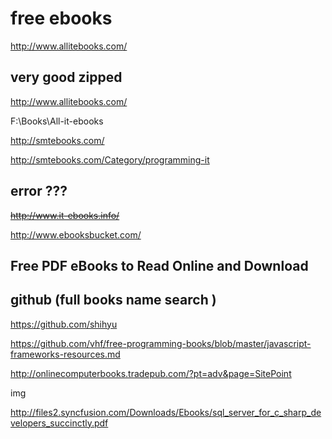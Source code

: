 # free ebooks  


http://www.allitebooks.com/  

## very good zipped 

http://www.allitebooks.com/  

F:\Books\All-it-ebooks  



http://smtebooks.com/  

http://smtebooks.com/Category/programming-it  


## error ???  

<del>http://www.it-ebooks.info/</del>  



http://www.ebooksbucket.com/

## Free PDF eBooks to Read Online and Download





## github (full books name search )  

https://github.com/shihyu


https://github.com/vhf/free-programming-books/blob/master/javascript-frameworks-resources.md


http://onlinecomputerbooks.tradepub.com/?pt=adv&page=SitePoint  

img  



http://files2.syncfusion.com/Downloads/Ebooks/sql_server_for_c_sharp_developers_succinctly.pdf












